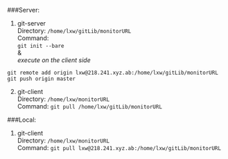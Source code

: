 ###Server:
1. git-server<br>
Directory: `/home/lxw/gitLib/monitorURL`<br>
Command:<br>
`git init --bare`<br>
&<br>
_execute on the client side_
```
git remote add origin lxw@218.241.xyz.ab:/home/lxw/gitLib/monitorURL
git push origin master
```

2. git-client<br>
Directory: `/home/lxw/monitorURL`<br>
Command: `git pull /home/lxw/gitLib/monitorURL`<br>

###Local:
1. git-client<br>
Directory: `/home/lxw/monitorURL`<br>
Command: `git pull lxw@218.241.xyz.ab:/home/lxw/gitLib/monitorURL`<br>
